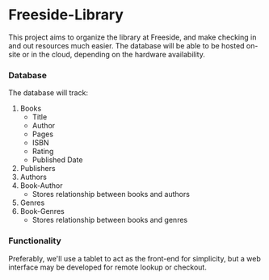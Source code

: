 # Freeside-Library
This project aims to organize the library at Freeside, and make checking in and out resources much easier. The database will be able to be hosted on-site or in the cloud, depending on the hardware availability.

### Database
The database will track:

1. Books
	* Title
	* Author
	* Pages
	* ISBN
	* Rating
	* Published Date
2. Publishers
3. Authors
4. Book-Author
	* Stores relationship between books and authors
5. Genres
6. Book-Genres
	* Stores relationship between books and genres


### Functionality
Preferably, we'll use a tablet to act as the front-end for simplicity, but a web interface may be developed for remote lookup or checkout.
